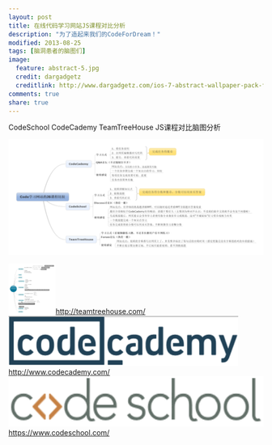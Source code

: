 ```yaml
---
layout: post
title: 在线代码学习网站JS课程对比分析
description: "为了造起来我们的CodeForDream！"
modified: 2013-08-25
tags: [脑洞患者的脑图们]
image:
  feature: abstract-5.jpg
  credit: dargadgetz
  creditlink: http://www.dargadgetz.com/ios-7-abstract-wallpaper-pack-for-iphone-5-and-ipod-touch-retina/
comments: true
share: true
---
```

CodeSchool CodeCademy TeamTreeHouse JS课程对比脑图分析

<div>
    <img src="/images/blog/2014-02-08-Mind-Map-For-Codefordream/Code%E5%AD%A6%E4%B9%A0%E7%BD%91%E7%AB%99%E7%9A%84JS%E8%AF%BE%E7%A8%8B%E6%AF%94%E8%BE%83-%E7%AB%9E%E5%93%81%E5%88%86%E6%9E%90.jpg"/>
</div>


<a href="http://teamtreehouse.com/"><img height="100px" src="/images/blog/2014-02-08-Mind-Map-For-Codefordream/TeamTreeHouse%E7%BD%91%E7%AB%99%E5%88%86%E6%9E%90.jpg"/>http://teamtreehouse.com/</a>
<a href="http://www.codecademy.com/"><img height="100px" src="/images/blog/2014-02-08-Mind-Map-For-Codefordream/codecademy.png"/>http://www.codecademy.com/</a>
<a href="https://www.codeschool.com/"><img height="100px" src="/images/blog/2014-02-08-Mind-Map-For-Codefordream/codeschool.png"/>https://www.codeschool.com/</a>